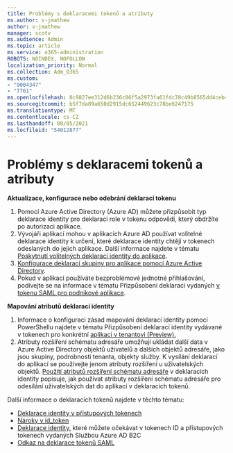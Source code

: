 ```yaml
---
title: Problémy s deklaracemi tokenů a atributy
ms.author: v-jmathew
author: v-jmathew
manager: scotv
ms.audience: Admin
ms.topic: article
ms.service: o365-administration
ROBOTS: NOINDEX, NOFOLLOW
localization_priority: Normal
ms.collection: Adm_O365
ms.custom:
- "9004347"
- "7761"
ms.openlocfilehash: 0c9827ee312d6b236c86f5a2973fa61fdc78c49b8565dd4ceb41f9a3a48140bc
ms.sourcegitcommit: b5f7da89a650d2915dc652449623c78be6247175
ms.translationtype: MT
ms.contentlocale: cs-CZ
ms.lasthandoff: 08/05/2021
ms.locfileid: "54012877"
---
```

# <a name="issues-with-token-claims-and-attributes"></a>Problémy s deklaracemi tokenů a atributy

**Aktualizace, konfigurace nebo odebrání deklarací tokenu**

1. Pomocí Azure Active Directory (Azure AD) můžete [](https://docs.microsoft.com/azure/active-directory/develop/active-directory-enterprise-app-role-management) přizpůsobit typ deklarace identity pro deklaraci role v tokenu odpovědi, který obdržíte po autorizaci aplikace.
2. Vývojáři aplikací mohou v aplikacích Azure AD používat volitelné deklarace identity k určení, které deklarace identity chtějí v tokenech odeslaných do jejich aplikace. Další informace najdete v tématu [Poskytnutí volitelných deklarací identity do aplikace](https://docs.microsoft.com/azure/active-directory/develop/active-directory-optional-claims).
3. [Konfigurace deklarací skupiny pro aplikace pomocí Azure Active Directory](https://docs.microsoft.com/azure/active-directory/hybrid/how-to-connect-fed-group-claims).
4. Pokud v aplikaci používáte bezproblémové jednotné přihlašování, podívejte se na informace v tématu Přizpůsobení deklarací vydaných [v tokenu SAML pro podnikové aplikace](https://docs.microsoft.com/azure/active-directory/develop/active-directory-saml-claims-customization).

**Mapování atributů deklarací identity**

1. Informace o konfiguraci zásad mapování deklarací identity pomocí PowerShellu najdete v tématu Přizpůsobení deklarací identity vydávané v tokenech pro konkrétní [aplikaci v tenantovi (Preview).](https://docs.microsoft.com/azure/active-directory/develop/active-directory-claims-mapping)
2. Atributy rozšíření schématu adresáře umožňují ukládat další data v Azure Active Directory objektů uživatelů a dalších objektů adresáře, jako jsou skupiny, podrobnosti tenanta, objekty služby. K vysílání deklarací do aplikací se používejte jenom atributy rozšíření u uživatelských objektů. [Použití atributů rozšíření schématu adresáře](https://docs.microsoft.com/azure/active-directory/develop/active-directory-schema-extensions) v deklaracích identity popisuje, jak používat atributy rozšíření schématu adresáře pro odesílání uživatelských dat do aplikací v deklaracích tokenů.

Další informace o deklaracích tokenů najdete v těchto tématu:

- [Deklarace identity v přístupových tokenech](https://docs.microsoft.com/azure/active-directory/develop/access-tokens#claims-in-access-tokens)
- [Nároky v id_token](https://docs.microsoft.com/azure/active-directory/develop/id-tokens#claims-in-an-id_token)
- [Deklarace identity,](https://docs.microsoft.com/azure/active-directory-b2c/tokens-overview#claims) které můžete očekávat v tokenech ID a přístupových tokenech vydaných Službou Azure AD B2C
- [Odkaz na deklarace tokenů SAML](https://docs.microsoft.com/azure/active-directory/develop/reference-saml-tokens)
